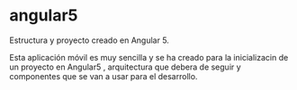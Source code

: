 # angular5
Estructura y proyecto creado en Angular 5. 

Esta aplicación móvil es muy sencilla y se ha creado para la inicializacin de un proyecto en Angular5 , arquitectura que debera de seguir y componentes que se van a usar para el desarrollo.



